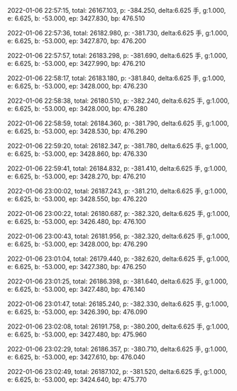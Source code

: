 2022-01-06 22:57:15, total: 26167.103, p: -384.250, delta:6.625 手, g:1.000, e: 6.625, b: -53.000, ep: 3427.830, bp: 476.510

2022-01-06 22:57:36, total: 26182.980, p: -381.730, delta:6.625 手, g:1.000, e: 6.625, b: -53.000, ep: 3427.870, bp: 476.200

2022-01-06 22:57:57, total: 26183.298, p: -381.690, delta:6.625 手, g:1.000, e: 6.625, b: -53.000, ep: 3427.990, bp: 476.210

2022-01-06 22:58:17, total: 26183.180, p: -381.840, delta:6.625 手, g:1.000, e: 6.625, b: -53.000, ep: 3428.000, bp: 476.230

2022-01-06 22:58:38, total: 26180.510, p: -382.240, delta:6.625 手, g:1.000, e: 6.625, b: -53.000, ep: 3428.000, bp: 476.280

2022-01-06 22:58:59, total: 26184.360, p: -381.790, delta:6.625 手, g:1.000, e: 6.625, b: -53.000, ep: 3428.530, bp: 476.290

2022-01-06 22:59:20, total: 26182.347, p: -381.780, delta:6.625 手, g:1.000, e: 6.625, b: -53.000, ep: 3428.860, bp: 476.330

2022-01-06 22:59:41, total: 26184.832, p: -381.410, delta:6.625 手, g:1.000, e: 6.625, b: -53.000, ep: 3428.270, bp: 476.210

2022-01-06 23:00:02, total: 26187.243, p: -381.210, delta:6.625 手, g:1.000, e: 6.625, b: -53.000, ep: 3428.550, bp: 476.220

2022-01-06 23:00:22, total: 26180.687, p: -382.320, delta:6.625 手, g:1.000, e: 6.625, b: -53.000, ep: 3426.480, bp: 476.100

2022-01-06 23:00:43, total: 26181.956, p: -382.320, delta:6.625 手, g:1.000, e: 6.625, b: -53.000, ep: 3428.000, bp: 476.290

2022-01-06 23:01:04, total: 26179.440, p: -382.620, delta:6.625 手, g:1.000, e: 6.625, b: -53.000, ep: 3427.380, bp: 476.250

2022-01-06 23:01:25, total: 26186.398, p: -381.640, delta:6.625 手, g:1.000, e: 6.625, b: -53.000, ep: 3427.480, bp: 476.140

2022-01-06 23:01:47, total: 26185.240, p: -382.330, delta:6.625 手, g:1.000, e: 6.625, b: -53.000, ep: 3426.390, bp: 476.090

2022-01-06 23:02:08, total: 26191.758, p: -380.200, delta:6.625 手, g:1.000, e: 6.625, b: -53.000, ep: 3427.480, bp: 475.960

2022-01-06 23:02:29, total: 26186.357, p: -380.710, delta:6.625 手, g:1.000, e: 6.625, b: -53.000, ep: 3427.610, bp: 476.040

2022-01-06 23:02:49, total: 26187.102, p: -381.520, delta:6.625 手, g:1.000, e: 6.625, b: -53.000, ep: 3424.640, bp: 475.770